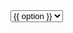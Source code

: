 <div class = 'funga'><select name="Subject" id="Subject" class="select subject" placeholder="Choose Subject" required>
  {% for option in site.options %}
    <option value = '{{option}}'>{{ option }}</option>
  {% endfor %}
</select></div>
